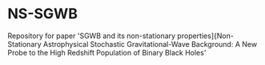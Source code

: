 # NS-SGWB
Repository for paper 'SGWB and its non-stationary properties]{Non-Stationary Astrophysical Stochastic Gravitational-Wave Background: A New Probe to the High Redshift Population of Binary Black Holes'
